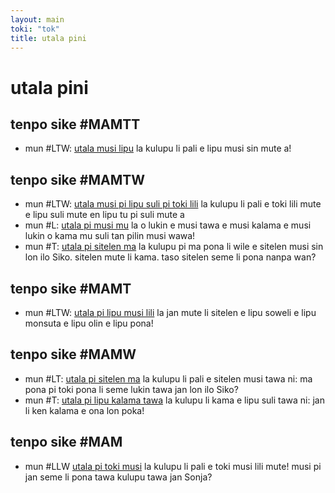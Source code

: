 ```yaml
---
layout: main
toki: "tok"
title: utala pini
---
```



# utala pini

## tenpo sike #MAMTT

- mun #LTW: [utala musi lipu](/mamtt/lipu-musi/) la kulupu li pali e lipu musi sin mute a!


## tenpo sike #MAMTW

- mun #LTW: [utala musi pi lipu suli pi toki lili](/toki-en-lipu/index.md) la kulupu li pali e toki lili mute e lipu suli mute en lipu tu pi suli mute a
- mun #L: [utala pi musi mu](musi-mu/) la o lukin e musi tawa e musi kalama e musi lukin o kama mu suli tan pilin musi wawa!
- mun #T: [utala pi sitelen ma](sitelen-ma-nanpa-tu/) la kulupu pi ma pona li wile e sitelen musi sin lon ilo Siko. sitelen mute li kama. taso sitelen seme li pona nanpa wan?

## tenpo sike #MAMT

- mun #LTW: [utala pi lipu musi lili](lipu-lili/) la jan mute li sitelen e lipu soweli e lipu monsuta e lipu olin e lipu pona!

## tenpo sike #MAMW

- mun #LT: [utala pi sitelen ma](sitelen-ma/) la kulupu li pali e sitelen musi tawa ni: ma pona pi toki pona li seme lukin tawa jan lon ilo Siko?
- mun #T: [utala pi lipu kalama tawa](lipu-kalama-tawa/) la kulupu li kama e lipu suli tawa ni: jan li ken kalama e ona lon poka!


## tenpo sike #MAM

- mun #LLW [utala pi toki musi](toki-musi-lili/) la kulupu li pali e toki musi lili mute! musi pi jan seme li pona tawa kulupu tawa jan Sonja?









